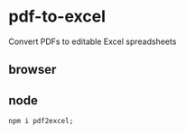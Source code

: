 # pdf-to-excel
Convert PDFs to editable Excel spreadsheets

## browser

## node
```shell
npm i pdf2excel;
```